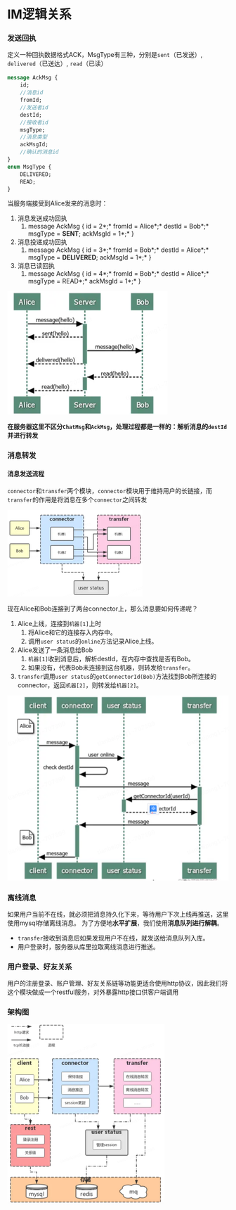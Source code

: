 

# IM逻辑关系

### 发送回执

定义一种回执数据格式ACK，MsgType有三种，分别是`sent`（已发送）,` delivered`（已送达）, `read`（已读）

```protobuf
message AckMsg {
    id;
    //消息id
    fromId;
    //发送者id
    destId;
    //接收者id
    msgType;
    //消息类型
    ackMsgId;
    //确认的消息id
}
enum MsgType {
    DELIVERED;
    READ;
}
```

当服务端接受到Alice发来的消息时：

1. 消息发送成功回执
   1. message AckMsg {    id = 2*;*    fromId = Alice*;*    destId = Bob*;*    msgType = **SENT**;    ackMsgId = 1*;* }
2. 消息投递成功回执
   1. message AckMsg {    id = 3*;*    fromId = Bob*;*    destId = Alice*;*    msgType = **DELIVERED**;   ackMsgId = 1*;* }
3. 消息已读回执
   1. message AckMsg {    id = 4*;*    fromId = Bob*;*    destId = Alice*;*    msgType = READ*;*    ackMsgId = 1*;* }

<img src="imgs/chat-im/image-20240205104137075.png" alt="image-20240205104137075" style="zoom:50%;" />

**在服务器这里不区分`ChatMsg`和`AckMsg`，处理过程都是一样的：解析消息的`destId`并进行转发**



### 消息转发

#### 消息发送流程

`connector`和`transfer`两个模块，`connector`模块用于维持用户的长链接，而`transfer`的作用是将消息在多个`connector`之间转发

<img src="imgs/chat-im/image-20240205103825052.png" alt="image-20240205103825052" style="zoom:30%;" />

现在Alice和Bob连接到了两台connector上，那么消息要如何传递呢？

1. Alice上线，连接到`机器[1]`上时
   1. 将Alice和它的连接存入内存中。
   2. 调用`user status`的`online`方法记录Alice上线。
2. Alice发送了一条消息给Bob
   1. `机器[1]`收到消息后，解析destId，在内存中查找是否有Bob。
   2. 如果没有，代表Bob未连接到这台机器，则转发给`transfer`。
3. `transfer`调用`user status`的`getConnectorId(Bob)`方法找到Bob所连接的connector，返回`机器[2]`，则转发给`机器[2]`。

<img src="imgs/chat-im/image-20240205103653957.png" alt="image-20240205103653957" style="zoom:50%;" />

### 离线消息

如果用户当前不在线，就必须把消息持久化下来，等待用户下次上线再推送，这里使用mysql存储离线消息。
 为了方便地**水平扩展**，我们使用**消息队列进行解耦**。

- `transfer`接收到消息后如果发现用户不在线，就发送给消息队列入库。
- 用户登录时，服务器从库里拉取离线消息进行推送。

### 用户登录、好友关系

用户的注册登录、账户管理、好友关系链等功能更适合使用http协议，因此我们将这个模块做成一个restful服务，对外暴露http接口供客户端调用



### 架构图

<img src="imgs/chat-im/image-20240205103522292.png" alt="image-20240205103522292" style="zoom:40%;" />